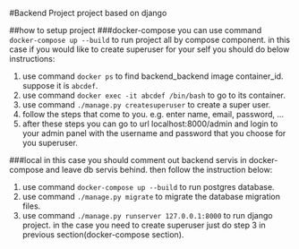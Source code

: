 #Backend Project
project based on django

##how to setup project
###docker-compose
you can use command ```docker-compose up --build``` to run project all by compose component.
in this case if you would like to create superuser for your self you should do below instructions:
1. use command ```docker ps``` to find backend_backend image container_id. suppose it is ```abcdef```.
2. use command ```docker exec -it abcdef /bin/bash``` to go to its container.
3. use command ```./manage.py createsuperuser``` to create a super user.
4. follow the steps that come to you. e.g. enter name, email, password, ...
5. after these steps you can go to url localhost:8000/admin and login to your admin panel with the username and password that you choose for you superuser.

###local
in this case you should comment out backend servis in docker-compose and leave db servis behind.
then follow the instruction below:
1. use command ```docker-compose up --build``` to run postgres database.
2. use command ```./manage.py migrate``` to migrate the database migration files. 
3. use command ```./manage.py runserver 127.0.0.1:8000``` to run django project.
in the case you need to create superuser just do step 3 in previous section(docker-compose section).
